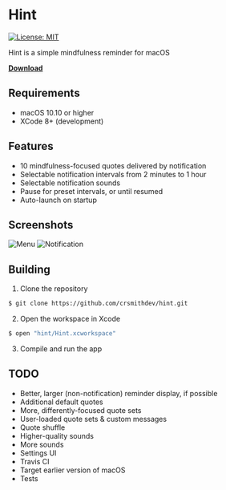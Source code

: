 # Hint
[![License: MIT](https://img.shields.io/badge/License-MIT-yellow.svg)](https://opensource.org/licenses/MIT)

Hint is a simple mindfulness reminder for macOS

**[Download](https://github.com/crsmithdev/hint/releases)**

## Requirements

- macOS 10.10 or higher
- XCode 8+ (development)

## Features

- 10 mindfulness-focused quotes delivered by notification
- Selectable notification intervals from 2 minutes to 1 hour
- Selectable notification sounds
- Pause for preset intervals, or until resumed
- Auto-launch on startup

## Screenshots

![Menu](https://raw.githubusercontent.com/crsmithdev/hint/master/Screenshots/menu.png)
![Notification](https://raw.githubusercontent.com/crsmithdev/hint/master/Screenshots/notification.png)

## Building

1) Clone the repository

```bash
$ git clone https://github.com/crsmithdev/hint.git
```

2) Open the workspace in Xcode

```bash
$ open "hint/Hint.xcworkspace"
```

3) Compile and run the app

## TODO

- Better, larger (non-notification) reminder display, if possible
- Additional default quotes
- More, differently-focused quote sets
- User-loaded quote sets & custom messages
- Quote shuffle
- Higher-quality sounds
- More sounds
- Settings UI
- Travis CI
- Target earlier version of macOS
- Tests
